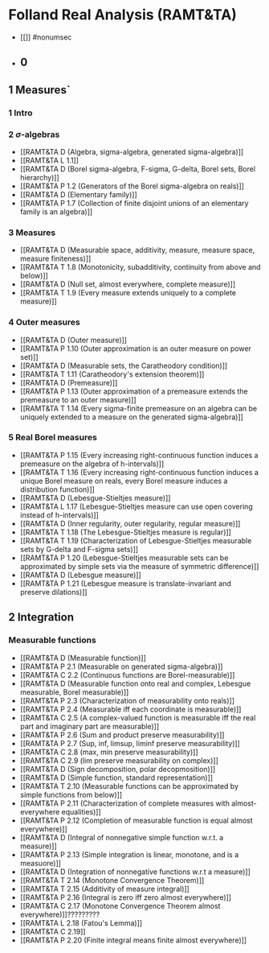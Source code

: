 # Folland Real Analysis (RAMT&TA)
- [[]] #nonumsec 
- ## 0
## 1 Measures`
### 1 Intro
### 2 $\sigma$-algebras
- [[RAMT&TA D (Algebra, sigma-algebra, generated sigma-algebra)]]
- [[RAMT&TA L 1.1]]
- [[RAMT&TA D (Borel sigma-algebra, F-sigma, G-delta, Borel sets, Borel hierarchy)]]
- [[RAMT&TA P 1.2 (Generators of the Borel sigma-algebra on reals)]]
- [[RAMT&TA D (Elementary family)]]
- [[RAMT&TA P 1.7 (Collection of finite disjoint unions of an elementary family is an algebra)]]
### 3 Measures
- [[RAMT&TA D (Measurable space, additivity, measure, measure space, measure finiteness)]]
- [[RAMT&TA T 1.8 (Monotonicity, subadditivity, continuity from above and below)]]
- [[RAMT&TA D (Null set, almost everywhere, complete measure)]]
- [[RAMT&TA T 1.9 (Every measure extends uniquely to a complete measure)]]
### 4 Outer measures
- [[RAMT&TA D (Outer measure)]]
- [[RAMT&TA P 1.10 (Outer approximation is an outer measure on power set)]]
- [[RAMT&TA D (Measurable sets, the Caratheodory condition)]]
- [[RAMT&TA T 1.11 (Caratheodory's extension theorem)]]
- [[RAMT&TA D (Premeasure)]]
- [[RAMT&TA P 1.13 (Outer approximation of a premeasure extends the premeasure to an outer measure)]]
- [[RAMT&TA T 1.14 (Every sigma-finite premeasure on an algebra can be uniquely extended to a measure on the generated sigma-algebra)]]
### 5 Real Borel measures
- [[RAMT&TA P 1.15 (Every increasing right-continuous function induces a premeasure on the algebra of h-intervals)]]
- [[RAMT&TA T 1.16 (Every increasing right-continuous function induces a unique Borel measure on reals, every Borel measure induces a distribution function)]]
- [[RAMT&TA D (Lebesgue-Stieltjes measure)]]
- [[RAMT&TA L 1.17 (Lebesgue-Stieltjes measure can use open covering instead of h-intervals)]]
- [[RAMT&TA D (Inner regularity, outer regularity, regular measure)]]
- [[RAMT&TA T 1.18 (The Lebesgue-Stieltjes measure is regular)]]
- [[RAMT&TA T 1.19 (Characterization of Lebesgue-Stieltjes measurable sets by G-delta and F-sigma sets)]]
- [[RAMT&TA P 1.20 (Lebesgue-Stieltjes measurable sets can be approximated by simple sets via the measure of symmetric difference)]]
- [[RAMT&TA D (Lebesgue measure)]]
- [[RAMT&TA P 1.21 (Lebesgue measure is translate-invariant and preserve dilations)]]
## 2 Integration
### Measurable functions
- [[RAMT&TA D (Measurable function)]]
- [[RAMT&TA P 2.1 (Measurable on generated sigma-algebra)]]
- [[RAMT&TA C 2.2 (Continuous functions are Borel-measurable)]]
- [[RAMT&TA D (Measurable function onto real and complex, Lebesgue measurable, Borel measurable)]]
- [[RAMT&TA P 2.3 (Characterization of measurability onto reals)]]
- [[RAMT&TA P 2.4 (Measurable iff each coordinate is measurable)]]
- [[RAMT&TA C 2.5 (A complex-valued function is measurable iff the real part and imaginary part are measurable)]]
- [[RAMT&TA P 2.6 (Sum and product preserve measurability)]]
- [[RAMT&TA P 2.7 (Sup, inf, limsup, liminf preserve measurability)]]
- [[RAMT&TA C 2.8 (max, min preserve measurability)]]
- [[RAMT&TA C 2.9 (lim preserve measurability on complex)]]
- [[RAMT&TA D (Sign decomposition, polar decopmosition)]]
- [[RAMT&TA D (Simple function, standard representation)]]
- [[RAMT&TA T 2.10 (Measurable functions can be approximated by simple functions from below)]]
- [[RAMT&TA P 2.11 (Characterization of complete measures with almost-everywhere equalities)]]
- [[RAMT&TA P 2.12 (Completion of measurable function is equal almost everywhere)]]
- [[RAMT&TA D (Integral of nonnegative simple function w.r.t. a measure)]]
- [[RAMT&TA P 2.13 (Simple integration is linear, monotone, and is a measuore)]]
- [[RAMT&TA D (Integration of nonnegative functions w.r.t a measure)]]
- [[RAMT&TA T 2.14 (Monotone Convergence Theorem)]]
- [[RAMT&TA T 2.15 (Additivity of measure integral)]]
- [[RAMT&TA P 2.16 (Integral is zero iff zero almost everywhere)]]
- [[RAMT&TA C 2.17 (Monotone Convergence Theorem almost everywhere)]]?????????
- [[RAMT&TA L 2.18 (Fatou's Lemma)]]
- [[RAMT&TA C 2.19]]
- [[RAMT&TA P 2.20 (Finite integral means finite almost everywhere)]]